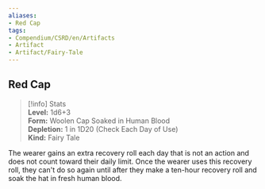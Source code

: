 ```yaml
---
aliases:
- Red Cap
tags:
- Compendium/CSRD/en/Artifacts
- Artifact
- Artifact/Fairy-Tale
---
```


  
## Red Cap  
>[!info] Stats  
> **Level:** 1d6+3  
> **Form:** Woolen Cap Soaked in Human Blood  
> **Depletion:** 1 in 1D20 (Check Each Day of Use)  
> **Kind:** Fairy Tale
  
The wearer gains an extra recovery roll each day that is not an action and does not count toward their daily limit. Once the wearer uses this recovery roll, they can't do so again until after they make a ten-hour recovery roll and soak the hat in fresh human blood.